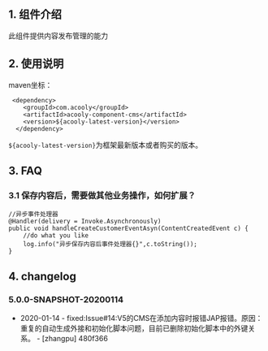<!-- title: CMS组件  -->
<!-- type: app -->
<!-- author: zhangpu -->
<!-- date: 2019-11-24 -->
## 1. 组件介绍

此组件提供内容发布管理的能力

## 2. 使用说明

maven坐标：

     <dependency>
        <groupId>com.acooly</groupId>
        <artifactId>acooly-component-cms</artifactId>
        <version>${acooly-latest-version}</version>
      </dependency>

`${acooly-latest-version}`为框架最新版本或者购买的版本。

## 3. FAQ

### 3.1 保存内容后，需要做其他业务操作，如何扩展？

    //异步事件处理器
    @Handler(delivery = Invoke.Asynchronously)
    public void handleCreateCustomerEventAsyn(ContentCreatedEvent c) {
        //do what you like
        log.info("异步保存内容后事件处理器{}",c.toString());
    }

## 4. changelog

### 5.0.0-SNAPSHOT-20200114

* 2020-01-14 - fixed:Issue#14:V5的CMS在添加内容时报错JAP报错。原因：重复的自动生成外接和初始化脚本问题，目前已删除初始化脚本中的外键关系。 - [zhangpu] 480f366
